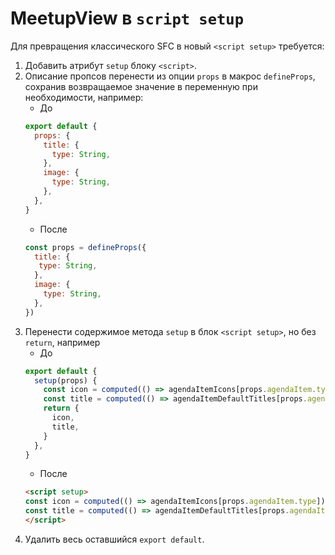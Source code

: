 # MeetupView в `script setup`

Для превращения классического SFC в новый `<script setup>` требуется:
1. Добавить атрибут `setup` блоку `<script>`.
2. Описание пропсов перенести из опции `props` в макрос `defineProps`, сохранив возвращаемое значение в переменную при необходимости, например:
   - До
   ```js
   export default {
     props: {
       title: {
         type: String,
       },
       image: {
         type: String,
       },
     },
   }
   ```
   - После
   ```js
   const props = defineProps({
     title: {
      type: String,
     },
     image: {
       type: String,
     },
   })
   ```
3. Перенести содержимое метода `setup` в блок `<script setup>`, но без `return`, например
   - До
   ```js
   export default {
     setup(props) {
       const icon = computed(() => agendaItemIcons[props.agendaItem.type])
       const title = computed(() => agendaItemDefaultTitles[props.agendaItem.type])
       return {
         icon,
         title,
       }
     },
   }
   ```
   - После
   ```html
   <script setup>
   const icon = computed(() => agendaItemIcons[props.agendaItem.type])
   const title = computed(() => agendaItemDefaultTitles[props.agendaItem.type])
   </script>
   ```
4. Удалить весь оставшийся `export default`.
